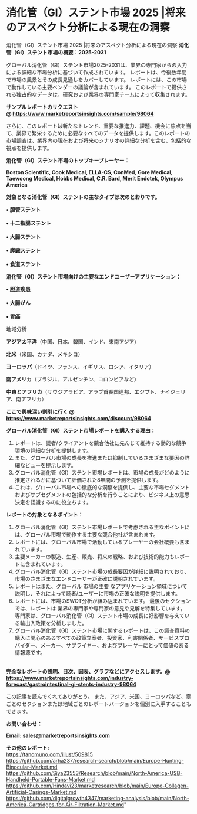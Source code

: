 # 消化管（GI）ステント市場 2025 |将来のアスペクト分析による現在の洞察
消化管（GI）ステント市場 2025 |将来のアスペクト分析による現在の洞察
<strong><b>消化管（GI）ステント市場の概要：2025-2031</b></strong>

グローバル消化管（GI）ステント市場2025-2031は、業界の専門家からの入力による詳細な市場分析に基づいて作成されています。 レポートは、今後数年間で市場の風景とその成長見通しをカバーしています。 レポートには、この市場で動作している主要ベンダーの議論が含まれています。 このレポートで提供される独占的なデータは、研究および業界の専門家チームによって収集されます。

<strong>サンプルレポートのリクエスト @ <a href=https://www.marketreportsinsights.com/sample/98064>https://www.marketreportsinsights.com/sample/98064</a></strong>

さらに、このレポートは新たなトレンド、重要な推進力、課題、機会に焦点を当て、業界で繁栄するために必要なすべてのデータを提供します。このレポートの市場調査は、業界内の現在および将来のシナリオの詳細な分析を含む、包括的な視点を提供します。

<strong>消化管（GI）ステント市場のトップキープレーヤー：</strong>

<strong>Boston Scientific, Cook Medical, ELLA-CS, ConMed, Gore Medical, Taewoong Medical, Hobbs Medical, C.R. Bard, Merit Endotek, Olympus America</strong>

<strong><b>対象となる消化管（GI）ステントの主なタイプは次のとおりです。</b></strong>

<strong>• 胆管ステント<br><br>• 十二指腸ステント<br><br>• 大腸ステント<br><br>• 膵臓ステント<br><br>• 食道ステント</strong>

<strong><b>消化管（GI）ステント市場向けの主要なエンドユーザーアプリケーション：</b></strong>

<strong>• 胆道疾患<br><br>• 大腸がん<br><br>• 胃癌</strong>

 地域分析

<strong><b>アジア太平洋</b></strong>（中国、日本、韓国、インド、東南アジア）

<strong><b>北米</b></strong>（米国、カナダ、メキシコ）

<strong><b>ヨーロッパ</b></strong>（ドイツ、フランス、イギリス、ロシア、イタリア）

<strong><b>南アメリカ</b></strong>（ブラジル、アルゼンチン、コロンビアなど）

<strong><b>中東とアフリカ</b></strong>（サウジアラビア、アラブ首長国連邦、エジプト、ナイジェリア、南アフリカ）

<strong>ここで興味深い割引に行く @ <a href=https://www.marketreportsinsights.com/discount/98064>https://www.marketreportsinsights.com/discount/98064</a></strong>

<strong><b>グローバル消化管（GI）ステント市場レポートを購入する理由：</b></strong>
<ol>
  <li>レポートは、読者/クライアントを競合他社に先んじて維持する動的な競争環境の詳細な分析を提供します。</li>
  <li>また、グローバル市場の成長を推進または抑制しているさまざまな要因の詳細なビューを提示します。</li>
  <li>グローバル消化管（GI）ステント市場レポートは、市場の成長がどのように推定されるかに基づいて評価された8年間の予測を提供します。</li>
  <li>これは、グローバル市場への徹底的な洞察を提供し、主要な市場セグメントおよびサブセグメントの包括的な分析を行うことにより、ビジネス上の意思決定を認識するのに役立ちます。</li>
</ol>
<strong><b>レポートの対象となるポイント：</b></strong>
<ol>
  <li>グローバル消化管（GI）ステント市場レポートで考慮される主なポイントには、グローバル市場で動作する主要な競合他社が含まれます。</li>
  <li>レポートには、グローバル市場で活動しているプレーヤーの会社概要も含まれています。</li>
  <li>主要メーカーの製造、生産、販売、将来の戦略、および技術的能力もレポートに含まれています。</li>
  <li>グローバル消化管（GI）ステント市場の成長要因が詳細に説明されており、市場のさまざまなエンドユーザーが正確に説明されています。</li>
  <li>レポートはまた、グローバル 市場の主要 なアプリケーション領域について説明し、それによって読者/ユーザーに市場の正確な説明を提供します。</li>
  <li>レポートには、市場のSWOT分析が組み込まれています。 最後のセクションでは、レポートは 業界の専門家や専門家の意見や見解を特集しています。 専門家は、グローバル消化管（GI）ステント市場の成長に好影響を与えている輸出入政策を分析しました。</li>
  <li>グローバル消化管（GI）ステント市場に関するレポートは、この調査資料の購入に関心のあるすべての政策立案者、投資家、利害関係者、サービスプロバイダー、メーカー、サプライヤー、およびプレーヤーにとって価値のある情報源です。</li>
</ol><br>
<strong>完全なレポートの説明、目次、図表、グラフなどにアクセスします。@ <a href=https://www.marketreportsinsights.com/industry-forecast/gastrointestinal-gi-stents-industry-98064>https://www.marketreportsinsights.com/industry-forecast/gastrointestinal-gi-stents-industry-98064</a></strong>

この記事を読んでくれてありがとう。 また、アジア、米国、ヨーロッパなど、章ごとのセクションまたは地域ごとのレポートバージョンを個別に入手することもできます。

<strong><b>お問い合わせ：</b></strong>

<strong>Email: </strong><a href=mailto:sales@marketreportsinsights.com><strong>sales@marketreportsinsights.com</strong></a>

<strong>その他のレポート:</strong>
<br>
<a href=https://tanomuno.com/illust/509815>https://tanomuno.com/illust/509815</a>
<br>
<a href=https://github.com/arha237/research-search/blob/main/Europe-Hunting-Binocular-Market.md>https://github.com/arha237/research-search/blob/main/Europe-Hunting-Binocular-Market.md</a>
<br>
<a href=https://github.com/Siya23553/Research/blob/main/North-America-USB-Handheld-Portable-Fans-Market.md>https://github.com/Siya23553/Research/blob/main/North-America-USB-Handheld-Portable-Fans-Market.md</a>
<br>
<a href=https://github.com/Hindavi23/marketresearch/blob/main/Europe-Collagen-Artificial-Casings-Market.md>https://github.com/Hindavi23/marketresearch/blob/main/Europe-Collagen-Artificial-Casings-Market.md</a>
<br>
<a href=https://github.com/digitalgrowth4347/marketing-analysis/blob/main/North-America-Cartridges-for-Air-Filtration-Market.md>https://github.com/digitalgrowth4347/marketing-analysis/blob/main/North-America-Cartridges-for-Air-Filtration-Market.md</a>"

